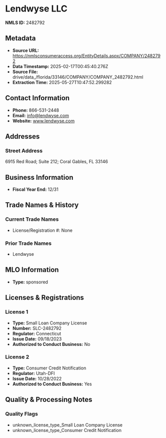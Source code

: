 # Lendwyse LLC

**NMLS ID:** 2482792

## Metadata
- **Source URL:** https://nmlsconsumeraccess.org/EntityDetails.aspx/COMPANY/2482792
- **Data Timestamp:** 2025-02-17T00:45:40.276Z
- **Source File:** drive/data_/florida/33146/COMPANY/COMPANY_2482792.html
- **Extraction Time:** 2025-05-27T10:47:52.299282

## Contact Information
- **Phone:** 866-531-2448
- **Email:** info@lendwyse.com
- **Website:** www.lendwyse.com

## Addresses
### Street Address
6915 Red Road; Suite 212; Coral Gables, FL 33146

## Business Information
- **Fiscal Year End:** 12/31

## Trade Names & History
### Current Trade Names
- License/Registration #: None

### Prior Trade Names
- Lendwyse

## MLO Information
- **Type:** sponsored

## Licenses & Registrations

### License 1
- **Type:** Small Loan Company License
- **Number:** SLC-2482792
- **Regulator:** Connecticut
- **Issue Date:** 09/18/2023
- **Authorized to Conduct Business:** No

### License 2
- **Type:** Consumer Credit Notification
- **Regulator:** Utah-DFI
- **Issue Date:** 10/28/2022
- **Authorized to Conduct Business:** Yes

## Quality & Processing Notes
### Quality Flags
- unknown_license_type_Small Loan Company License
- unknown_license_type_Consumer Credit Notification
